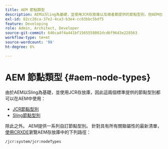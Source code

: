 ```yaml
---
title: AEM 節點類型
description: AEM以Sling為基礎，並使用JCR存放庫以及兩者都提供的節點型別，但AEM也提供它自己的節點型別範圍。
exl-id: 82cc28ca-37e2-4ca3-b3e4-cc03bbc5bdf5
feature: Developing
role: Admin, Architect, Developer
source-git-commit: 646ca4f4a441bf1565558002dcd6f96d3e228563
workflow-type: tm+mt
source-wordcount: '98'
ht-degree: 6%

---
```


# AEM 節點類型 {#aem-node-types}

由於AEM以Sling為基礎，並使用JCR存放庫，因此這兩個標準提供的節點型別都可以在AEM中使用：

* [JCR節點型別](https://www.adobe.io/experience-manager/reference-materials/spec/jcr/2.0/3_Repository_Model.html#3.1.7-Node-Types)
* [Sling節點型別](https://cwiki.apache.org/confluence/display/SLING/Sling+Node+Types)

除此之外。 AEM提供一系列自訂節點型別。 針對具有所有關聯屬性的最新清單，[使用CRXDE](/help/implementing/developing/tools/crxde.md)瀏覽AEM存放庫中的下列路徑：

`/jcr:system/jcr:nodeTypes`
